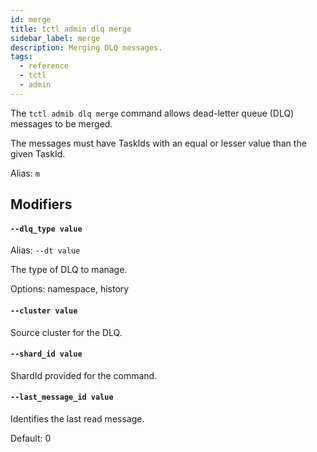 ```yaml
---
id: merge
title: tctl admin dlq merge
sidebar_label: merge
description: Merging DLQ messages.
tags:
  - reference
  - tctl
  - admin
---
```


The `tctl admib dlq merge` command allows dead-letter queue (DLQ) messages to be merged.

The messages must have TaskIds with an equal or lesser value than the given TaskId.

Alias: `m`

## Modifiers

#### `--dlq_type value`

Alias: `--dt value`

The type of DLQ to manage.

Options: namespace, history

#### `--cluster value`

Source cluster for the DLQ.

#### `--shard_id value`

ShardId provided for the command.

#### `--last_message_id value`

Identifies the last read message.

Default: 0

